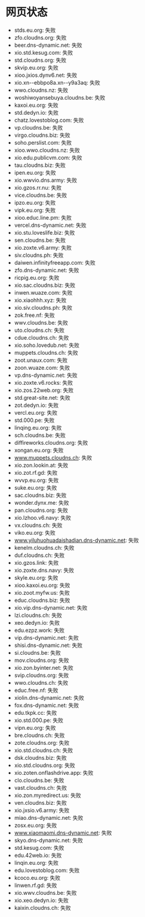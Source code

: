 # 网页状态
- stds.eu.org: 失败
- zfo.cloudns.org: 失败
- beer.dns-dynamic.net: 失败
- xio.std.kesug.com: 失败
- std.cloudns.org: 失败
- skvip.eu.org: 失败
- xioo.jxios.dynv6.net: 失败
- xio.xn--ebbpo8a.xn--y9a3aq: 失败
- wwo.cloudns.nz: 失败
- woshiwoyansebuya.cloudns.be: 失败
- kaxoi.eu.org: 失败
- std.dedyn.io: 失败
- chatz.lovestoblog.com: 失败
- vp.cloudns.be: 失败
- virgo.cloudns.biz: 失败
- soho.perslist.com: 失败
- xioo.wwo.cloudns.nz: 失败
- xio.edu.publicvm.com: 失败
- tau.cloudns.biz: 失败
- ipen.eu.org: 失败
- xio.wwvio.dns.army: 失败
- xio.gzos.rr.nu: 失败
- vice.cloudns.be: 失败
- ipzo.eu.org: 失败
- vipk.eu.org: 失败
- xioo.educ.line.pm: 失败
- vercel.dns-dynamic.net: 失败
- xio.stu.loveslife.biz: 失败
- sen.cloudns.be: 失败
- xio.zoxte.v6.army: 失败
- siv.cloudns.ph: 失败
- daiwen.infinityfreeapp.com: 失败
- zfo.dns-dynamic.net: 失败
- ricpig.eu.org: 失败
- xio.sac.cloudns.biz: 失败
- inwen.wuaze.com: 失败
- xio.xiaohhh.xyz: 失败
- xio.siv.cloudns.ph: 失败
- zok.free.nf: 失败
- wwv.cloudns.be: 失败
- uto.cloudns.ch: 失败
- cdue.cloudns.ch: 失败
- xio.soho.lovedub.net: 失败
- muppets.cloudns.ch: 失败
- zoot.unaux.com: 失败
- zoon.wuaze.com: 失败
- vp.dns-dynamic.net: 失败
- xio.zoxte.v6.rocks: 失败
- xio.zos.22web.org: 失败
- std.great-site.net: 失败
- zot.dedyn.io: 失败
- vercl.eu.org: 失败
- std.000.pe: 失败
- linqing.eu.org: 失败
- sch.cloudns.be: 失败
- diffireworks.cloudns.org: 失败
- xongan.eu.org: 失败
- www.muppets.cloudns.ch: 失败
- xio.zon.lookin.at: 失败
- xio.zot.rf.gd: 失败
- wvvp.eu.org: 失败
- suke.eu.org: 失败
- sac.cloudns.biz: 失败
- wonder.dynx.me: 失败
- pan.cloudns.org: 失败
- xio.lzhoo.v6.navy: 失败
- vx.cloudns.ch: 失败
- viko.eu.org: 失败
- www.yiluhuohuadaishadian.dns-dynamic.net: 失败
- kenelm.cloudns.ch: 失败
- duf.cloudns.ch: 失败
- xio.gzos.link: 失败
- xio.zoxte.dns.navy: 失败
- skyle.eu.org: 失败
- xioo.kaxoi.eu.org: 失败
- xio.zoot.myfw.us: 失败
- educ.cloudns.biz: 失败
- xio.vip.dns-dynamic.net: 失败
- lzi.cloudns.ch: 失败
- xeo.dedyn.io: 失败
- edu.ezpz.work: 失败
- vip.dns-dynamic.net: 失败
- shisi.dns-dynamic.net: 失败
- si.cloudns.be: 失败
- mov.cloudns.org: 失败
- xio.zon.byinter.net: 失败
- svip.cloudns.org: 失败
- wwo.cloudns.ch: 失败
- educ.free.nf: 失败
- xiolin.dns-dynamic.net: 失败
- fox.dns-dynamic.net: 失败
- edu.tkpk.cc: 失败
- xio.std.000.pe: 失败
- vipn.eu.org: 失败
- bre.cloudns.ch: 失败
- zote.cloudns.org: 失败
- xio.std.cloudns.ch: 失败
- dsk.cloudns.biz: 失败
- xio.std.cloudns.org: 失败
- xio.zoten.onflashdrive.app: 失败
- clo.cloudns.be: 失败
- vast.cloudns.ch: 失败
- xio.zon.myredirect.us: 失败
- ven.cloudns.biz: 失败
- xio.jxsio.v6.army: 失败
- miao.dns-dynamic.net: 失败
- zosx.eu.org: 失败
- www.xiaomaomi.dns-dynamic.net: 失败
- skyo.dns-dynamic.net: 失败
- std.kesug.com: 失败
- edu.42web.io: 失败
- linqin.eu.org: 失败
- edu.lovestoblog.com: 失败
- kcoco.eu.org: 失败
- linwen.rf.gd: 失败
- xio.wwv.cloudns.be: 失败
- xio.xeo.dedyn.io: 失败
- kaixin.cloudns.ch: 失败
